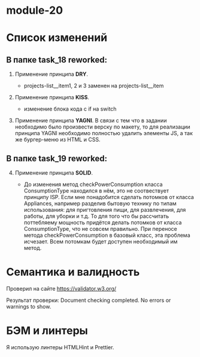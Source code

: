 # module-20
# Список изменений

## В папке task_18 reworked:

1.  Применение принципа **DRY**.

    -    projects-list\_\_item1, 2 и 3 заменен на projects-list\_\_item

2.  Применение принципа **KISS**.

    -   изменение блока кода с if на switch 
   
3.  Применение принципа **YAGNI**.
   В связи с тем что в задании необходимо было произвести верску по макету, то для реализации принципа YAGNI необходимо полностью удалить элементы JS, а так же бургер-меню из HTML и CSS.

## В папке task_19 reworked:

4. Применение принципа **SOLID**.

    - До изменения метод checkPowerConsumption класса ConsumptionType находился в нём, это не соотвествует принципу ISP. Если мне понадобится сделать потомков от классa Appliances, например разделив бытовую технику по типам использования: для пригтовления пищи, для развлечения, для работы, для уборки и т.д. То для того что бы рассчитать поттебляему мощность придётся делать потомков от класса ConsumptionType, что не совсем правильно. При переносе метода checkPowerConsumption в базовый класс, эта проблема исчезает. Всем потомкам будет доступен необходимый им метод.

# Семантика и валидность

Проверил на сайте https://validator.w3.org/

Результат проверки: Document checking completed. No errors or warnings to show.

# БЭМ и линтеры

Я использую линтеры HTMLHint и Prettier.

